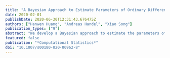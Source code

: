 ```yaml
---
title: "A Bayesian Approach to Estimate Parameters of Ordinary Differential Equation"
date: 2020-02-01
publishDate: 2020-06-30T12:31:43.676475Z
authors: ["Hanwen Huang", "Andreas Handel", "Xiao Song"]
publication_types: ["9"]
abstract: "We develop a Bayesian approach to estimate the parameters of ordinary differential equations (ODE) from the observed noisy data. Our method does not need to solve ODE directly. We replace the ODE constraint with a probability expression and combine it with the nonparametric data fitting procedure into a joint likelihood framework. One advantage of the proposed method is that for some ODE systems, one can obtain closed form conditional posterior distributions for all variables which substantially reduce the computational cost and facilitate the convergence process. An efficient Riemann manifold based hybrid Monte Carlo scheme is implemented to generate samples for variables whose conditional posterior distribution cannot be written in terms of closed form. Our approach can be applied to situations where the state variables are only partially observed. The usefulness of the proposed method is demonstrated through applications to both simulated and real data."
featured: false
publication: "*Computational Statistics*"
doi: "10.1007/s00180-020-00962-8"
---
```


